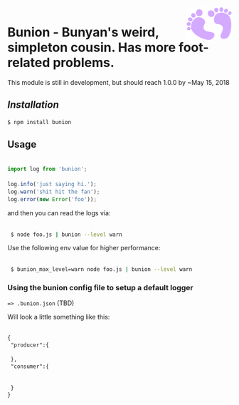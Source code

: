 
<img align="right" width="20%" height="20%" src="https://raw.githubusercontent.com/oresoftware/bunion/master/media/bunion.png">


# Bunion - Bunyan's weird, simpleton cousin. Has more foot-related problems.

This module is still in development, but should reach 1.0.0 by ~May 15, 2018


## <i> Installation </i>

```bash
$ npm install bunion
```

## Usage

```javascript

import log from 'bunion';

log.info('just saying hi.');
log.warn('shit hit the fan');
log.error(new Error('foo'));

```

and then you can read the logs via:


```bash

 $ node foo.js | bunion --level warn

```

Use the following env value for higher performance:


```bash

 $ bunion_max_level=warn node foo.js | bunion --level warn

```

### Using the bunion config file to setup a default logger

`=> .bunion.json` (TBD)

 Will look a little something like this:

```

{
 "producer":{
 
 },
 "consumer":{
 
 
 }
}
```

